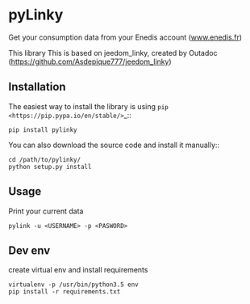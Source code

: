 
pyLinky
=======
Get your consumption data from your Enedis account (www.enedis.fr) 

This library This is based on jeedom_linky, created by Outadoc (https://github.com/Asdepique777/jeedom_linky)

Installation
------------

The easiest way to install the library is using `pip <https://pip.pypa.io/en/stable/>`_::

    pip install pylinky

You can also download the source code and install it manually::

    cd /path/to/pylinky/
    python setup.py install

Usage
-----
Print your current data

    pylink -u <USERNAME> -p <PASWORD>

Dev env
-------
create virtual env and install requirements

    virtualenv -p /usr/bin/python3.5 env
    pip install -r requirements.txt
